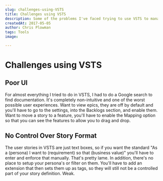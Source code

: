 ```yaml
---
slug: challenges-using-VSTS
title: Challenges using VSTS
description: Some of the problems I've faced trying to use VSTS to manage my agile projects.
createdAt: 2017-05-05
author: Chris Plowman
tags: Tools
image: 

---
```



# Challenges using VSTS

## Poor UI

For almost everything I tried to do in VSTS, I had to do a Google search to find documentation.  It's completely non-intuitive and one of the worst possible user experiences.  Want to view epics, they are off by default and you'll have to go to the settings, into the Backlogs section, and enable them.  Want to move a story to a feature, you'll have to enable the Mapping option so that you can see the features to allow you to drag and drop.

## No Control Over Story Format
The user stories in VSTS are just text boxes, so if you want the standard "As a (persona) I want to (requirement) so that (business value)" you'll have to enter and enforce that manually.  That's pretty lame.  In addition, there's no place to setup your persona's or filter on them.  You'll have to add an extension that then sets them up as tags, so they will still not be a controlled part of your story definition.  Weak.

